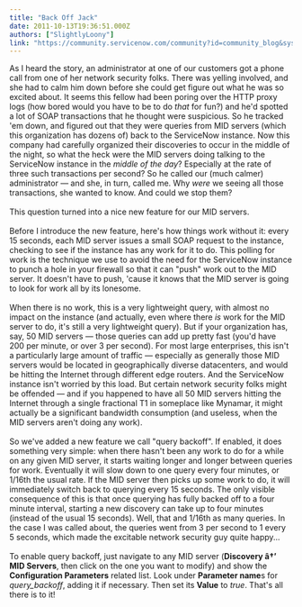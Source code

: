 ```yaml
---
title: "Back Off Jack"
date: 2011-10-13T19:36:51.000Z
authors: ["SlightlyLoony"]
link: "https://community.servicenow.com/community?id=community_blog&sys_id=640e2a2ddbd0dbc01dcaf3231f9619f1"
---
```

<p><span class="asset-asset_lightbox-Small asset-align-right"><a href="/files/SlightlyLoony/back%20off.jpg" rel="lightbox"><img rel="lightbox" src="http://community.service-now.com/files/imagecache/Small/SlightlyLoony/back%20off.jpg" alt="" title="" class="imagecache imagecache-Small" /></a></span>As I heard the story, an administrator at one of our customers got a phone call from one of her network security folks. There was yelling involved, and she had to calm him down before she could get figure out what he was so excited about. It seems this fellow had been poring over the HTTP proxy logs (how bored would you have to be to do <i>that</i> for fun?) and he'd spotted a lot of SOAP transactions that he thought were suspicious. So he tracked 'em down, and figured out that they were queries from MID servers (which this organization has dozens of) back to the ServiceNow instance. Now this company had carefully organized their discoveries to occur in the middle of the night, so what the heck were the MID servers doing talking to the ServiceNow instance in the <i>middle of the day</i>? Especially at the rate of three such transactions per second? So he called our (much calmer) administrator — and she, in turn, called me. Why <i>were</i> we seeing all those transactions, she wanted to know. And could we stop them?<br /><br />This question turned into a nice new feature for our MID servers.<br /><!--break--><br />Before I introduce the new feature, here's how things work without it: every 15 seconds, each MID server issues a small SOAP request to the instance, checking to see if the instance has any work for it to do. This polling for work is the technique we use to avoid the need for the ServiceNow instance to punch a hole in your firewall so that it can "push" work out to the MID server. It doesn't have to push, 'cause it knows that the MID server is going to look for work all by its lonesome.<br /><br />When there is no work, this is a very lightweight query, with almost no impact on the instance (and actually, even where there <i>is</i> work for the MID server to do, it's still a very lightweight query). But if your organization has, say, 50 MID servers — those queries can add up pretty fast (you'd have 200 per minute, or over 3 per second). For most large enterprises, this isn't a particularly large amount of traffic — especially as generally those MID servers would be located in geographically diverse datacenters, and would be hitting the Internet through different edge routers. And the ServiceNow instance isn't worried by this load. But certain network security folks might be offended — and if you happened to have all 50 MID servers hitting the Internet through a single fractional T1 in someplace like Mynamar, it might actually be a significant bandwidth consumption (and useless, when the MID servers aren't doing any work). <br /><br />So we've added a new feature we call "query backoff". If enabled, it does something very simple: when there hasn't been any work to do for a while on any given MID server, it starts waiting longer and longer between queries for work. Eventually it will slow down to one query every four minutes, or 1/16th the usual rate. If the MID server then picks up some work to do, it will immediately switch back to querying every 15 seconds. The only visible consequence of this is that once querying has fully backed off to a four minute interval, starting a new discovery can take up to four minutes (instead of the usual 15 seconds). Well, that and 1/16th as many queries. In the case I was called about, the queries went from 3 per second to 1 every 5 seconds, which made the excitable network security guy quite happy...<br /><br />To enable query backoff, just navigate to any MID server (<b>Discovery â†’ MID Servers</b>, then click on the one you want to modify) and show the <b>Configuration Parameters</b> related list. Look under <b>Parameter name</b>s for <i>query_backoff</i>, adding it if necessary. Then set its <b>Value</b> to <i>true</i>. That's all there is to it!</p>